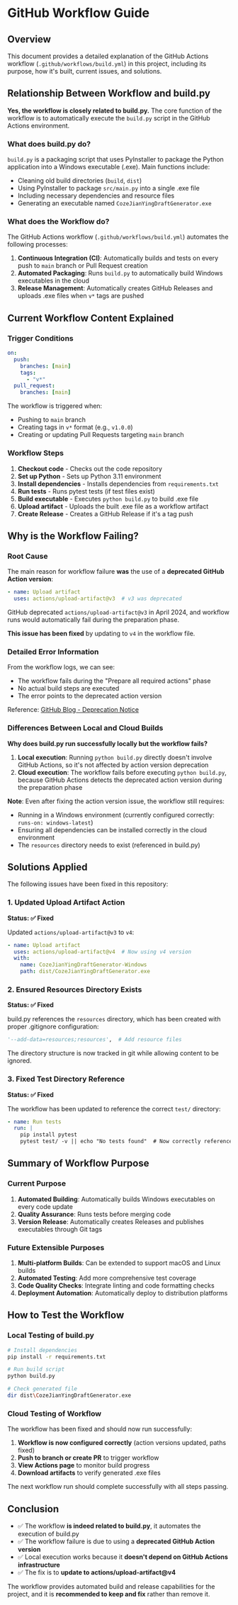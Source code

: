# GitHub Workflow Guide

## Overview

This document provides a detailed explanation of the GitHub Actions workflow (`.github/workflows/build.yml`) in this project, including its purpose, how it's built, current issues, and solutions.

## Relationship Between Workflow and build.py

**Yes, the workflow is closely related to build.py.** The core function of the workflow is to automatically execute the `build.py` script in the GitHub Actions environment.

### What does build.py do?

`build.py` is a packaging script that uses PyInstaller to package the Python application into a Windows executable (.exe). Main functions include:

- Cleaning old build directories (`build`, `dist`)
- Using PyInstaller to package `src/main.py` into a single .exe file
- Including necessary dependencies and resource files
- Generating an executable named `CozeJianYingDraftGenerator.exe`

### What does the Workflow do?

The GitHub Actions workflow (`.github/workflows/build.yml`) automates the following processes:

1. **Continuous Integration (CI)**: Automatically builds and tests on every push to `main` branch or Pull Request creation
2. **Automated Packaging**: Runs `build.py` to automatically build Windows executables in the cloud
3. **Release Management**: Automatically creates GitHub Releases and uploads .exe files when `v*` tags are pushed

## Current Workflow Content Explained

### Trigger Conditions

```yaml
on:
  push:
    branches: [main]
    tags:
      - "v*"
  pull_request:
    branches: [main]
```

The workflow is triggered when:
- Pushing to `main` branch
- Creating tags in `v*` format (e.g., `v1.0.0`)
- Creating or updating Pull Requests targeting `main` branch

### Workflow Steps

1. **Checkout code** - Checks out the code repository
2. **Set up Python** - Sets up Python 3.11 environment
3. **Install dependencies** - Installs dependencies from `requirements.txt`
4. **Run tests** - Runs pytest tests (if test files exist)
5. **Build executable** - Executes `python build.py` to build .exe file
6. **Upload artifact** - Uploads the built .exe file as a workflow artifact
7. **Create Release** - Creates a GitHub Release if it's a tag push

## Why is the Workflow Failing?

### Root Cause

The main reason for workflow failure **was** the use of a **deprecated GitHub Action version**:

```yaml
- name: Upload artifact
  uses: actions/upload-artifact@v3  # v3 was deprecated
```

GitHub deprecated `actions/upload-artifact@v3` in April 2024, and workflow runs would automatically fail during the preparation phase.

**This issue has been fixed** by updating to `v4` in the workflow file.

### Detailed Error Information

From the workflow logs, we can see:
- The workflow fails during the "Prepare all required actions" phase
- No actual build steps are executed
- The error points to the deprecated action version

Reference: [GitHub Blog - Deprecation Notice](https://github.blog/changelog/2024-04-16-deprecation-notice-v3-of-the-artifact-actions/)

### Differences Between Local and Cloud Builds

**Why does build.py run successfully locally but the workflow fails?**

1. **Local execution**: Running `python build.py` directly doesn't involve GitHub Actions, so it's not affected by action version deprecation
2. **Cloud execution**: The workflow fails before executing `python build.py`, because GitHub Actions detects the deprecated action version during the preparation phase

**Note**: Even after fixing the action version issue, the workflow still requires:
- Running in a Windows environment (currently configured correctly: `runs-on: windows-latest`)
- Ensuring all dependencies can be installed correctly in the cloud environment
- The `resources` directory needs to exist (referenced in build.py)

## Solutions Applied

The following issues have been fixed in this repository:

### 1. Updated Upload Artifact Action

**Status: ✅ Fixed**

Updated `actions/upload-artifact@v3` to `v4`:

```yaml
- name: Upload artifact
  uses: actions/upload-artifact@v4  # Now using v4 version
  with:
    name: CozeJianYingDraftGenerator-Windows
    path: dist/CozeJianYingDraftGenerator.exe
```

### 2. Ensured Resources Directory Exists

**Status: ✅ Fixed**

build.py references the `resources` directory, which has been created with proper .gitignore configuration:

```python
'--add-data=resources;resources',  # Add resource files
```

The directory structure is now tracked in git while allowing content to be ignored.

### 3. Fixed Test Directory Reference

**Status: ✅ Fixed**

The workflow has been updated to reference the correct `test/` directory:

```yaml
- name: Run tests
  run: |
    pip install pytest
    pytest test/ -v || echo "No tests found"  # Now correctly references test/
```

## Summary of Workflow Purpose

### Current Purpose

1. **Automated Building**: Automatically builds Windows executables on every code update
2. **Quality Assurance**: Runs tests before merging code
3. **Version Release**: Automatically creates Releases and publishes executables through Git tags

### Future Extensible Purposes

1. **Multi-platform Builds**: Can be extended to support macOS and Linux builds
2. **Automated Testing**: Add more comprehensive test coverage
3. **Code Quality Checks**: Integrate linting and code formatting checks
4. **Deployment Automation**: Automatically deploy to distribution platforms

## How to Test the Workflow

### Local Testing of build.py

```bash
# Install dependencies
pip install -r requirements.txt

# Run build script
python build.py

# Check generated file
dir dist\CozeJianYingDraftGenerator.exe
```

### Cloud Testing of Workflow

The workflow has been fixed and should now run successfully:

1. **Workflow is now configured correctly** (action versions updated, paths fixed)
2. **Push to branch or create PR** to trigger workflow
3. **View Actions page** to monitor build progress
4. **Download artifacts** to verify generated .exe files

The next workflow run should complete successfully with all steps passing.

## Conclusion

- ✅ The workflow **is indeed related to build.py**, it automates the execution of build.py
- ✅ The workflow failure is due to using a **deprecated GitHub Action version**
- ✅ Local execution works because it **doesn't depend on GitHub Actions infrastructure**
- ✅ The fix is to **update to actions/upload-artifact@v4**

The workflow provides automated build and release capabilities for the project, and it is **recommended to keep and fix** rather than remove it.
